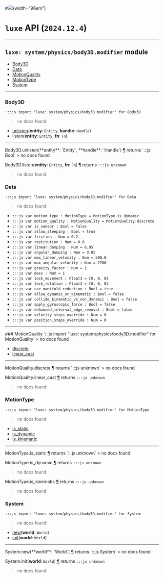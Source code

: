 #![](../../../../../../../../../images/luxe-dark.svg){width="96em"}

# `luxe` API (`2024.12.4`)  


---

## `luxe: system/physics/body3D.modifier` module

- [Body3D](#body3d)   
- [Data](#data)   
- [MotionQuality](#motionquality)   
- [MotionType](#motiontype)   
- [System](#system)   

---

### Body3D
`:::js import "luxe: system/physics/body3D.modifier" for Body3D`
> no docs found

- [unlisten](#Body3D.unlisten+2)(**entity**: `Entity`, **handle**: `Handle`)
- [listen](#Body3D.listen+2)(**entity**: `Entity`, **fn**: `Fn`)

<hr/>
<endpoint module="luxe: system/physics/body3D.modifier" class="Body3D" signature="unlisten(entity : Entity, handle : Handle)"></endpoint>
<signature id="Body3D.unlisten+2">Body3D.unlisten(**entity**: `Entity`, **handle**: `Handle`)
<a class="headerlink" href="#Body3D.unlisten+2" title="Permanent link">¶</a></signature>
<span class='api_ret'>returns</span> `:::js Bool`
> no docs found   

<endpoint module="luxe: system/physics/body3D.modifier" class="Body3D" signature="listen(entity : Entity, fn : Fn)"></endpoint>
<signature id="Body3D.listen+2">Body3D.listen(**entity**: `Entity`, **fn**: `Fn`)
<a class="headerlink" href="#Body3D.listen+2" title="Permanent link">¶</a></signature>
<span class='api_ret'>returns</span> `:::js unknown`
> no docs found   

### Data
`:::js import "luxe: system/physics/body3D.modifier" for Data`
> no docs found

- `:::js var motion_type : MotionType = MotionType.is_dynamic`
- `:::js var motion_quality : MotionQuality = MotionQuality.discrete`
- `:::js var is_sensor : Bool = false`
- `:::js var allow_sleeping : Bool = true`
- `:::js var friction : Num = 0.2`
- `:::js var restitution : Num = 0.0`
- `:::js var linear_damping : Num = 0.05`
- `:::js var angular_damping : Num = 0.05`
- `:::js var max_linear_velocity : Num = 500.0`
- `:::js var max_angular_velocity : Num = 2700`
- `:::js var gravity_factor : Num = 1`
- `:::js var mass : Num = 1`
- `:::js var lock_movement : Float3 = [0, 0, 0]`
- `:::js var lock_rotation : Float3 = [0, 0, 0]`
- `:::js var use_manifold_reduction : Bool = true`
- `:::js var allow_dynamic_or_kinematic : Bool = false`
- `:::js var collide_kinematic_vs_non_dynamic : Bool = false`
- `:::js var apply_gyroscopic_force : Bool = false`
- `:::js var enhanced_internal_edge_removal : Bool = false`
- `:::js var velocity_steps_override : Num = 0`
- `:::js var position_steps_override : Num = 0`

<hr/>
### MotionQuality
`:::js import "luxe: system/physics/body3D.modifier" for MotionQuality`
> no docs found

- [discrete](#MotionQuality.discrete)
- [linear_cast](#MotionQuality.linear_cast)

<hr/>
<endpoint module="luxe: system/physics/body3D.modifier" class="MotionQuality" signature="discrete"></endpoint>
<signature id="MotionQuality.discrete">MotionQuality.discrete
<a class="headerlink" href="#MotionQuality.discrete" title="Permanent link">¶</a></signature>
<span class='api_ret'>returns</span> `:::js unknown`
> no docs found   

<endpoint module="luxe: system/physics/body3D.modifier" class="MotionQuality" signature="linear_cast"></endpoint>
<signature id="MotionQuality.linear_cast">MotionQuality.linear_cast
<a class="headerlink" href="#MotionQuality.linear_cast" title="Permanent link">¶</a></signature>
<span class='api_ret'>returns</span> `:::js unknown`
> no docs found   

### MotionType
`:::js import "luxe: system/physics/body3D.modifier" for MotionType`
> no docs found

- [is_static](#MotionType.is_static)
- [is_dynamic](#MotionType.is_dynamic)
- [is_kinematic](#MotionType.is_kinematic)

<hr/>
<endpoint module="luxe: system/physics/body3D.modifier" class="MotionType" signature="is_static"></endpoint>
<signature id="MotionType.is_static">MotionType.is_static
<a class="headerlink" href="#MotionType.is_static" title="Permanent link">¶</a></signature>
<span class='api_ret'>returns</span> `:::js unknown`
> no docs found   

<endpoint module="luxe: system/physics/body3D.modifier" class="MotionType" signature="is_dynamic"></endpoint>
<signature id="MotionType.is_dynamic">MotionType.is_dynamic
<a class="headerlink" href="#MotionType.is_dynamic" title="Permanent link">¶</a></signature>
<span class='api_ret'>returns</span> `:::js unknown`
> no docs found   

<endpoint module="luxe: system/physics/body3D.modifier" class="MotionType" signature="is_kinematic"></endpoint>
<signature id="MotionType.is_kinematic">MotionType.is_kinematic
<a class="headerlink" href="#MotionType.is_kinematic" title="Permanent link">¶</a></signature>
<span class='api_ret'>returns</span> `:::js unknown`
> no docs found   

### System
`:::js import "luxe: system/physics/body3D.modifier" for System`
> no docs found

- [new](#System.new)(**world**: `World`)
- [init](#System.init)(**world**: `World`)

<hr/>
<endpoint module="luxe: system/physics/body3D.modifier" class="System" signature="new(world : World)"></endpoint>
<signature id="System.new">System.new(**world**: `World`)
<a class="headerlink" href="#System.new" title="Permanent link">¶</a></signature>
<span class='api_ret'>returns</span> `:::js System`
> no docs found   

<endpoint module="luxe: system/physics/body3D.modifier" class="System" signature="init(world : World)"></endpoint>
<signature id="System.init">System.init(**world**: `World`)
<a class="headerlink" href="#System.init" title="Permanent link">¶</a></signature>
<span class='api_ret'>returns</span> `:::js unknown`
> no docs found   

